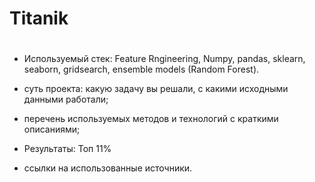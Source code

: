 # Titanik<h1>
* Используемый стек: Feature Rngineering, Numpy, pandas, sklearn, seaborn, gridsearch, ensemble models (Random Forest).
* суть проекта: какую задачу вы решали, с какими исходными данными работали;
* перечень используемых методов и технологий с краткими описаниями;
* Результаты: Топ 11%

* ссылки на использованные источники.
